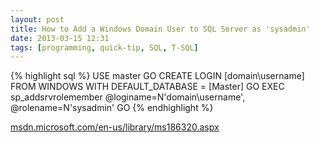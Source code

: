 ```yaml
---
layout: post
title: How to Add a Windows Domain User to SQL Server as 'sysadmin'
date: 2013-03-15 12:31
tags: [programming, quick-tip, SQL, T-SQL]
---
```


{% highlight sql %}
USE master
GO
CREATE LOGIN [domain\username] FROM WINDOWS WITH DEFAULT_DATABASE = [Master]
GO
EXEC sp_addsrvrolemember @loginame=N'domain\username', @rolename=N'sysadmin'
GO
{% endhighlight %}

[msdn.microsoft.com/en-us/library/ms186320.aspx](https://msdn.microsoft.com/en-us/library/ms186320.aspx)

